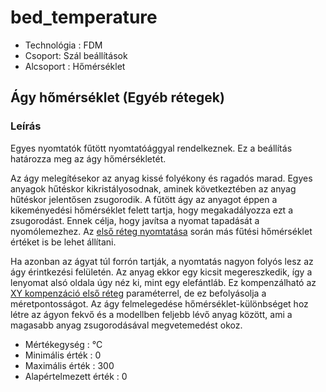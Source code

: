 # bed_temperature

* Technológia : FDM
* Csoport: Szál beállítások
* Alcsoport : Hőmérséklet

## Ágy hőmérséklet (Egyéb rétegek)

### Leírás

Egyes nyomtatók fűtött nyomtatóággyal rendelkeznek. Ez a beállítás határozza meg az ágy hőmérsékletét.

Az ágy melegítésekor az anyag kissé folyékony és ragadós marad. Egyes anyagok hűtéskor kikristályosodnak, aminek következtében az anyag hűtéskor jelentősen zsugorodik. A fűtött ágy az anyagot éppen a kikeményedési hőmérséklet felett tartja, hogy megakadályozza ezt a zsugorodást. Ennek célja, hogy javítsa a nyomat tapadását a nyomólemezhez. Az [első réteg nyomtatása](first_layer_temperature.md) során más fűtési hőmérséklet értéket is be lehet állítani.

Ha azonban az ágyat túl forrón tartják, a nyomtatás nagyon folyós lesz az ágy érintkezési felületén. Az anyag ekkor egy kicsit megereszkedik, így a lenyomat alsó oldala úgy néz ki, mint egy elefántláb. Ez kompenzálható az [XY kompenzáció első réteg](first_layer_size_compensation.md) paraméterrel, de ez befolyásolja a méretpontosságot. Az ágy  felmelegedése hőmérséklet-különbséget hoz létre az ágyon fekvő és a modellben feljebb lévő anyag között, ami a magasabb anyag zsugorodásával megvetemedést okoz.

* Mértékegység : °C
* Minimális érték : 0
* Maximális érték : 300
* Alapértelmezett érték : 0
